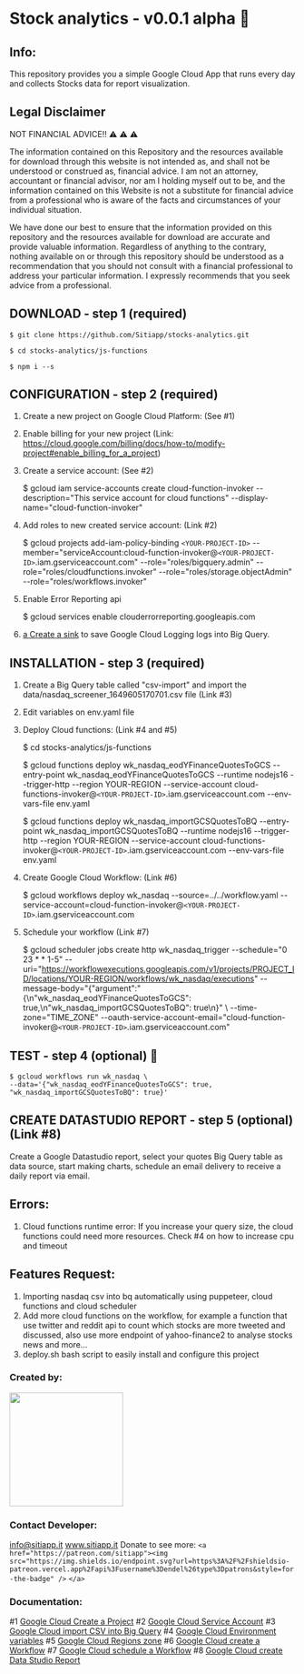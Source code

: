 # Stock analytics - v0.0.1 alpha 🚀

## Info:

This repository provides you a simple Google Cloud App that runs every day and collects Stocks data for report visualization.

## Legal Disclaimer

NOT FINANCIAL ADVICE!! ⚠️ ⚠️ ⚠️

The information contained on this Repository and the resources available for
download through this website is not intended as, and shall not be understood
or construed as, financial advice. I am not an attorney, accountant or financial
advisor, nor am I holding myself out to be, and the information contained on
this Website is not a substitute for financial advice from a professional who is
aware of the facts and circumstances of your individual situation.

We have done our best to ensure that the information provided on this repository
and the resources available for download are accurate and provide valuable
information. Regardless of anything to the contrary, nothing available on or
through this repository should be understood as a recommendation that you
should not consult with a financial professional to address your particular
information. I expressly recommends that you seek advice from a
professional.

## DOWNLOAD - step 1 (required)

    $ git clone https://github.com/Sitiapp/stocks-analytics.git

    $ cd stocks-analytics/js-functions

    $ npm i --s

## CONFIGURATION - step 2 (required)

1. Create a new project on Google Cloud Platform: (See #1)
2. Enable billing for your new project (Link: https://cloud.google.com/billing/docs/how-to/modify-project#enable_billing_for_a_project)
3. Create a service account: (See #2)

   $ gcloud iam service-accounts create cloud-function-invoker --description="This service account for cloud functions" --display-name="cloud-function-invoker"
4. Add roles to new created service account: (Link #2)

   $ gcloud projects add-iam-policy-binding `<YOUR-PROJECT-ID>` --member="serviceAccount:cloud-function-invoker@`<YOUR-PROJECT-ID>`.iam.gserviceaccount.com" --role="roles/bigquery.admin" --role="roles/cloudfunctions.invoker" --role="roles/storage.objectAdmin"
   --role="roles/workflows.invoker"
5. Enable Error Reporting api

    $ gcloud services enable clouderrorreporting.googleapis.com
6. [a Create a sink](https://cloud.google.com/logging/docs/export/configure_export_v2#creating_sink) to save Google Cloud Logging logs into Big Query.


## INSTALLATION - step 3 (required)

1. Create a Big Query table called "csv-import" and import the data/nasdaq_screener_1649605170701.csv file (Link #3)
2. Edit variables on env.yaml file
3. Deploy Cloud functions: (Link #4 and #5)

   $ cd stocks-analytics/js-functions

   $ gcloud functions deploy wk_nasdaq_eodYFinanceQuotesToGCS --entry-point wk_nasdaq_eodYFinanceQuotesToGCS --runtime nodejs16 --trigger-http --region YOUR-REGION --service-account cloud-functions-invoker@`<YOUR-PROJECT-ID>`.iam.gserviceaccount.com --env-vars-file env.yaml

   $ gcloud functions deploy wk_nasdaq_importGCSQuotesToBQ --entry-point wk_nasdaq_importGCSQuotesToBQ --runtime nodejs16 --trigger-http --region YOUR-REGION --service-account cloud-functions-invoker@`<YOUR-PROJECT-ID>`.iam.gserviceaccount.com --env-vars-file env.yaml
4. Create Google Cloud Workflow: (Link #6)

   $ gcloud workflows deploy wk_nasdaq --source=../../workflow.yaml --service-account=cloud-function-invoker@`<YOUR-PROJECT-ID>`.iam.gserviceaccount.com
5. Schedule your workflow (Link #7)

   $ gcloud scheduler jobs create http wk_nasdaq_trigger 
   --schedule="0 23 * * 1-5" 
   --uri="https://workflowexecutions.googleapis.com/v1/projects/PROJECT_ID/locations/YOUR-REGION/workflows/wk_nasdaq/executions" 
   --message-body="{"argument":"{\n\"wk_nasdaq_eodYFinanceQuotesToGCS\": true,\n\"wk_nasdaq_importGCSQuotesToBQ\": true\n}" \ --time-zone="TIME_ZONE" 
   --oauth-service-account-email="cloud-function-invoker@`<YOUR-PROJECT-ID>`.iam.gserviceaccount.com"

## TEST - step 4 (optional) 🥇

    $ gcloud workflows run wk_nasdaq \
    --data='{"wk_nasdaq_eodYFinanceQuotesToGCS": true, "wk_nasdaq_importGCSQuotesToBQ": true}'

## CREATE DATASTUDIO REPORT - step 5 (optional) (Link #8)

Create a Google Datastudio report, select your quotes Big Query table as data source, start making charts, schedule an email delivery to receive a daily report via email.

## Errors:

1. Cloud functions runtime error:
   If you increase your query size, the cloud functions could need more resources. Check #4 on how to increase cpu and timeout

## Features Request:

1. Importing nasdaq csv into bq automatically using puppeteer, cloud functions and cloud scheduler
2. Add more cloud functions on the workflow, for example a function that use twitter and reddit api to count which stocks are more tweeted and discussed, also use more endpoint of yahoo-finance2 to analyse stocks news and more...
3. deploy.sh bash script to easily install and configure this project

### Created by:

<img src="https://firebasestorage.googleapis.com/v0/b/sitiapp-logo-public/o/sitiapp-logo_horrizontal.png?alt=media&token=97303a06-192d-4a11-a51b-646b96f46e50" width="200">

### Contact Developer:

info@sitiapp.it
www.sitiapp.it
Donate to see more:
`<a href="https://patreon.com/sitiapp"><img src="https://img.shields.io/endpoint.svg?url=https%3A%2F%2Fshieldsio-patreon.vercel.app%2Fapi%3Fusername%3Dendel%26type%3Dpatrons&style=for-the-badge" />` `</a>`

### Documentation:

#1 [Google Cloud Create a Project](https://cloud.google.com/resource-manager/docs/creating-managing-projects#creating_a_project)
#2 [Google Cloud Service Account](https://cloud.google.com/iam/docs/creating-managing-service-accounts#iam-service-accounts-create-gcloud)
#3 [Google Cloud import CSV into Big Query](https://cloud.google.com/bigquery/docs/loading-data-cloud-storage-csv#loading_csv_data_into_a_table)
#4 [Google Cloud Environment variables](https://github.com/simonprickett/google-cloud-functions-environment-variables/blob/master/README.md)
#5 [Google Cloud Regions zone](https://cloud.google.com/compute/docs/regions-zones)
#6 [Google Cloud create a Workflow](https://cloud.google.com/workflows/docs/creating-updating-workflow#create_a_workflow)
#7 [Google Cloud schedule a Workflow](https://cloud.google.com/workflows/docs/schedule-workflow#schedule_a_workflow)
#8 [Google Cloud create Data Studio Report](https://cloud.google.com/bigquery/docs/visualize-data-studio#create_reports_and_charts_using_and_the_connector)
